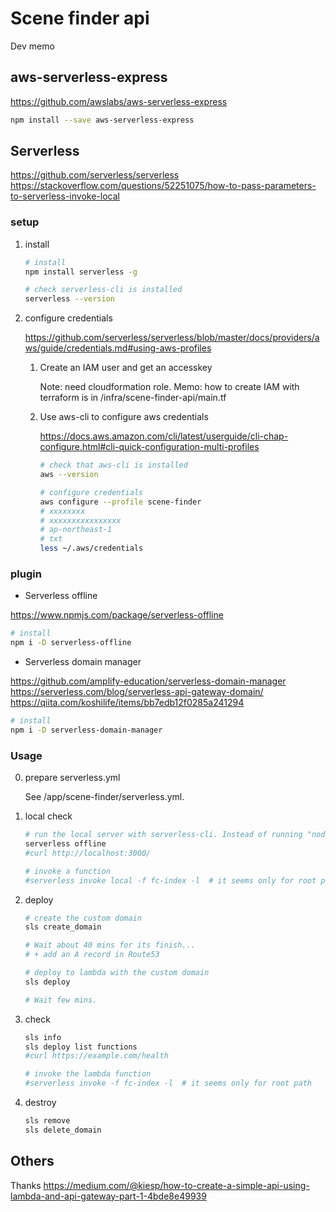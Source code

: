 # Scene finder api

Dev memo


## aws-serverless-express

https://github.com/awslabs/aws-serverless-express

```sh
npm install --save aws-serverless-express
```


## Serverless

https://github.com/serverless/serverless
https://stackoverflow.com/questions/52251075/how-to-pass-parameters-to-serverless-invoke-local

### setup

1. install

    ```sh
    # install
    npm install serverless -g

    # check serverless-cli is installed
    serverless --version
    ```

2. configure credentials

    https://github.com/serverless/serverless/blob/master/docs/providers/aws/guide/credentials.md#using-aws-profiles

    1. Create an IAM user and get an accesskey

        Note: need cloudformation role.
        Memo: how to create IAM with terraform is in /infra/scene-finder-api/main.tf

    2. Use aws-cli to configure aws credentials

        https://docs.aws.amazon.com/cli/latest/userguide/cli-chap-configure.html#cli-quick-configuration-multi-profiles

        ```sh
        # check that aws-cli is installed
        aws --version

        # configure credentials
        aws configure --profile scene-finder
        # xxxxxxxx
        # xxxxxxxxxxxxxxxx
        # ap-northeast-1
        # txt
        less ~/.aws/credentials
        ```

### plugin

* Serverless offline

https://www.npmjs.com/package/serverless-offline

```sh
# install
npm i -D serverless-offline
```

* Serverless domain manager

https://github.com/amplify-education/serverless-domain-manager
https://serverless.com/blog/serverless-api-gateway-domain/
https://qiita.com/koshilife/items/bb7edb12f0285a241294

```sh
# install
npm i -D serverless-domain-manager
```

### Usage

0. prepare serverless.yml

    See /app/scene-finder/serverless.yml.

1. local check

    ```sh
    # run the local server with serverless-cli. Instead of running "node app.js"
    serverless offline
    #curl http://localhost:3000/

    # invoke a function
    #serverless invoke local -f fc-index -l  # it seems only for root path
    ```

2. deploy

    ```sh
    # create the custom domain
    sls create_domain

    # Wait about 40 mins for its finish...
    # + add an A record in Route53
    ```

    ```sh
    # deploy to lambda with the custom domain
    sls deploy

    # Wait few mins.
    ```

3. check

    ```sh
    sls info
    sls deploy list functions
    #curl https://example.com/health

    # invoke the lambda function
    #serverless invoke -f fc-index -l  # it seems only for root path
    ```

4. destroy

    ```sh
    sls remove
    sls delete_domain
    ```


## Others

Thanks
https://medium.com/@kiesp/how-to-create-a-simple-api-using-lambda-and-api-gateway-part-1-4bde8e49939

